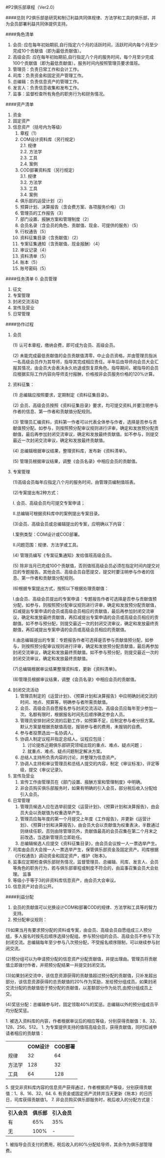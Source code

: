 #P2俱乐部章程（Ver2.0）

####总则
P2俱乐部是研究和制订利益共同体规律、方法学和工具的俱乐部，并为会员部署利益共同体提供支持。

####角色清单
1. 会员: 应在每年初始期前,自行指定六个月的活跃时间，活跃时间内每个月至少完成10个贡献值（即为最低贡献值）。
2. 高级会员: 应在每年初始期前,自行指定八个月的服务时间，每个月至少完成100个贡献值（即为最低贡献值）。服务时间内按照管理员要求值班。
3. 管理员：负责日常工作和会计工作。
4. 司库：负责资金和固定资产管理工作。
5. 总编辑：负责信息资产的管理工作。
6. 发言人：负责信息收集和发布工作。
7. 监事：监督检查所有角色的职务行为和财务情况。

####资产清单
1. 资金
2. 固定资产
3. 信息资产（括号内为等级）
    1. 章程（1）
    2. COM设计资料库（另行规定）  
        2.1. 规律  
        2.2. 方法学  
        2.3. 工具  
        2.4. 案例  
    3. COD部署资料库（另行规定）  
        3.1. 规律  
        3.2. 方法学  
        3.3. 工具  
        3.4. 案例  
    4. 俱乐部的运营计划（2）
    5. 预算计划、决算报告（含会费方案、各项服务价格）（3）
    6. 管理员的工作报告（3）
    7. 部门设置、报酬方案和管理制度（2）
    8. 会员名录（含会员的角色、贡献值、现金、可提供的服务）（5）
    9. 行权通告（5）
    10. 资料征集目录（含贡献值）（2）
    11. 专案征集通知（含贡献值、现金报酬）（4）
    12. 审议记录（4）
    13. 资料清单（5）
    14. 账本（5）
    15. 账号密码（5）

####任务清单
0. 会员管理
1. 征文
2. 专案管理
3. 封闭交流活动
4. 宣传及营业
5. 日常管理

####协作过程
1. 会员
   <P>(1) 认可本章程，缴纳会费，即可成为会员、高级会员。</P>
   <P>(2) 未能完成最低贡献值的会员贡献值清零，中止会员资格，并由管理员指派一名高级会员作为其导师，指导其完成相应责任。半年后由导师向会员大会汇报其情况，由会员大会表决永久劝退或恢复原角色。指导期间，被指导的会员应根据实际工作内容向导师支付报酬，价格按非会员服务价格的120%计算。</P>
1. 资料征集：
   <P>(1) 总编辑应按照要求，定期制定《资料征集目录》。</P>
   <P>(2) 会员、高级会员按照《资料征集目录》要求，均可提交资料,并要注明参与作者的信息、第一作者和贡献值分配规则。</P>
   <P>(3) 管理员汇编资料，资料第一作者可以代表全体参与作者，选择是否参与贡献值预分配。如参与，则按照预分配审议规则进行评审，确定和发放预分配贡献值，最后再参加封闭交流审议，确定和发放最终贡献值。如不参与，则提交最近一次封闭交流审议，确定和发放最终贡献值。</P>
   <P>(4) 总编辑根据审议结果，整理资料库，发布新《资料清单》。</P>
   <P>(5) 管理员根据审议结果，调整《会员名录》中相应会员的贡献值。</P>
2. 专案管理
   <P> (1)高级会员每年应指定八个月的服务时间，由管理员编制值班表。</P>
   <P> (2)专案提出有2种方式：</P>
   <P> I. 会员、高级会员均可提交专案申请；</P>
   <P> II.总编辑可根据资料库中的案例提出专案目录。</P>
   <P> (3)会员、高级会员或总编辑提出的专案，应明确以下内容：</P>
   <P> I.案例类型：COM设计或COD部署。</P>
   <P> II.问题范围：规律、方法学或工具。</P>
   <P> (4) 管理员编写《专案征集通知》发给值班高级会员。</P>
   <P> (5) 除非当月已完成100个贡献值，否则值班高级会员必须在指定时间内提交对应的专题报告。其他会员、高级会员自愿提交，提交时要注明参与作者的信息、第一作者和贡献值分配规则。</P>
   <P> (6)根据专案提出方式，按照以下根据处理贡献值：</P>
   <P> I.由会员、高级会员提出的专案申请：专题报告作者可选择是否参与贡献值预分配，如参与，则按照预分配审议规则进行评审，确定和发放预分配贡献值，扣减提出专案申请的会员或高级会员相应的贡献值，最后再参加封闭交流审议，确定和发放最终贡献值，再扣减提出专案申请的会员或高级会员相应的贡献值。如不参与预分配，则提交最近一次的封闭交流审议，确定和发放最终贡献值，再扣减提出专案申请的会员或高级会员相应的贡献值。</P>
   <P>II.由总编辑提出的专案：专题报告作者可选择是否参与贡献值预分配，如参与，则按照预分配审议规则进行评审，确定和发放预分配贡献值，最后再参加封闭交流审议，确定和发放最终贡献值。如不参与预分配，则提交最近一次的封闭交流审议，确定和发放最终贡献值。</P>
   <P> (7)总编辑根据审议结果整理资料库，更新《资料清单》。</P>
   <P> (8)管理员根据审议结果，调整《会员名录》中相应会员的贡献值。</P>
3. 封闭交流活动
    1. 管理员制定的《运营计划》、《预算计划和决算报告》中应明确封闭交流的时间、地点、预算等，明确参与者所需贡献值。
    2. 会员、高级会员自愿报名参与封闭交流活动，高级会员应每年至少参加一次。名额有限时，根据报名时间先后顺序确定参会人员。
    3. 管理员安排封闭交流的后勤工作，如预算不足，应制定参与者分担方案。默认方案是根据贡献值高低，报销参与者的费用，未报销的自费。
    4. 参与者投票选出一名协调人。
    5. 协调人制定议程并指定总结人。议程应包括：
        1. 讨论提炼近期俱乐部研究领域出现的重点、难点、疑点问题；
        2. 就重点、难点、疑点问题制定解决方案。
    6. 总结人主持所负责内容的讨论，并整理为信息资产。
    7. 协调人主持和审议管理员和总结人提交的内容，制定《审议标准》，评定等级，提交《审议记录》。
4. 宣传及营业
    1. 宣传工作由管理员在《部门设置、报酬方案和管理制度》中明确。
    2. 非会员购买俱乐部服务时，如果有明确的引入会员，部分税后收入分配给引入会员。
5. 日常管理
    1. 管理员候选人应在选举前提交《运营计划》、《预算计划和决算报告》，由会员大会以贡献值为权重选举产生。
    2. 管理员应每年度的第一个月提交上年度《工作报告》，并更新《运营计划》、《预算计划和决算报告》，由会员大会以贡献值为权重表决，半数通过则继续任职，否则由除管理员外，贡献值最高的会员召集在第二个月末之前改选，当选新管理员立即赴任。
    3. 总编辑候选人应提交《资料征集目录》，由会员会议按一人一票选举产生。
4. 司库由会员大会按一人一票选举产生，保管俱乐部资金及固定资产。司库根据《行权通告》调动资金和固定资产，维护《账本》。
5. 监事应定期检查俱乐部财务情况，监督管理员、总编辑、司库、发言人、会员等角色的职务行为，若与俱乐部章程或制度不符合的，由监事召集会员大会处理。 监事
6. 等级小于等于3的非资料库信息资产，由会员大会审议。
7. 信息资产对会员公开。

####利益分配
1. 会员的贡献值可以兑换设计COM和部署COD的规律、方法学和工具等的智力支持。
1. 预分配审议规则：
<P>(1)如果当月有要求预分配的资料或专案，由会员、高级会员自愿组成三人预分组，多人报名时按先后顺序选择分配组。参与预分组的会员、高级会员不参与下次封闭交流。总编辑每年至少参与八次预分配，不受报名顺序限制，可以继续参与封闭交流。</P>
<P>(2)预分组可以为申请预分配的信息资产分配贡献值，并提出理由。管理员将贡献值立即拨付作者，并把预分配结果一并提交封闭交流。</P>
<P>(3)如果封闭交流中，该信息资源获得的贡献值超过预分配的贡献值，只补发超出部分，该信息资源获得的总贡献值的20%作为奖励，发给预分组成员。如果封闭交流分配的贡献值低于预分配的贡献值，以差额部分作为处罚,由预分组成员上交。</P>
<P>(4)奖惩分配：总编辑参与时，固定领取40%的奖惩。总编辑以外的预分组成员平均分配奖惩。</P>
1. 被选入资料库的内容，作者根据审议后的相应等级，分别获得贡献值：8、32、128、256、512。
1. 为专案提供支持的值班高级会员，获得贡献值，同时扣减申请者相应的贡献值：
<table>
<tr><th></th><th>COM设计</th><th>COD部署</th></tr>
<tr><td>规律</td><td>32</td><td>64</td></tr>
<tr><td>方法学</td><td>128</td><td>32</td></tr>
<tr><td>工具</td><td>64</td><td>128</td></tr>
</table>
5. 提交非资料库内容的信息资产获得通过，作者根据资产等级，分别获得贡献值：1、8、16、32、64.
6. 有资金或固定资产流转并当天更新《账本》的日历日，司库获得贡献值1。
7. 非会员购买俱乐部服务时，税后收入的分配方式是：
<table>
<tr><th>引入会员</th><th>俱乐部</th><th>引入会员</th></tr>
<tr><td>有</td><td>65%</td><td>35%</td></tr>
<tr><td>无</td><td>100%</td><td>-</td></tr>
</table>
1. 被指导会员支付的费用，税后收入的80%分配给导师，其余作为俱乐部管理费。